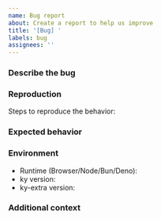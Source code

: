 ```yaml
---
name: Bug report
about: Create a report to help us improve
title: '[Bug] '
labels: bug
assignees: ''
---
```


### Describe the bug

### Reproduction
Steps to reproduce the behavior:

### Expected behavior

### Environment
- Runtime (Browser/Node/Bun/Deno):
- ky version:
- ky-extra version:

### Additional context


